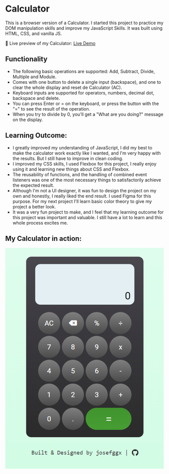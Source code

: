 # Calculator
This is a browser version of a Calculator. I started this project to practice my DOM manipulation skills and improve my JavaScript Skills. It was built using HTML, CSS, and vanilla JS.

🔗 Live preview of my Calculator: [Live Demo](https://josefggx.github.io/calculator-project/)

## Functionality
- The following basic operations are supported: Add, Subtract, Divide, Multiple and Module.
- Comes with one button to delete a single input (backspace), and one to clear the whole display and reset de Calculator (AC).
- Keyboard inputs are supported for operators, numbers, decimal dot, backspace and delete.
- You can press Enter or = on the keyboard, or press the button with the "=" to see the result of the operation.
- When you try to divide by 0, you'll get a "What are you doing?" message on the display.

## Learning Outcome:
- I greatly improved my understanding of JavaScript, I did my best to make the calculator work exactly like I wanted, and I'm very happy with the results. But I still have to improve in clean coding.
- I improved my CSS skills, I used Flexbox for this project, I really enjoy using it and learning new things about CSS and Flexbox.
- The reusability of functions, and the handling of combined event listeners was one of the most necessary things to satisfactorily achieve the expected result.
- Although I'm not a UI designer, it was fun to design the project on my own and honestly, I really liked the end result. I used Figma for this purpose. For my next project I'll learn basic color theory to give my project a better look. 
- It was a very fun project to make, and I feel that my learning outcome for this project was important and valuable. I still have a lot to learn and this whole process excites me.

## My Calculator in action:
![demo of Calculator](/images/demo.png)